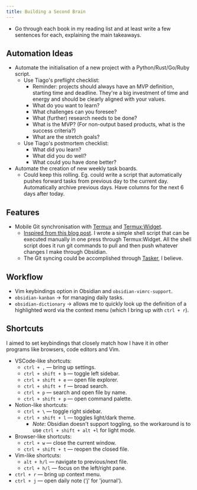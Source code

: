 ```yaml
---
title: Building a Second Brain
---
```


- Go through each book in my reading list and at least write a few sentences for each, explaining the main takeaways.

## Automation Ideas
- Automate the initialisation of a new project with a Python/Rust/Go/Ruby script.
	- Use Tiago's preflight checklist:
		- Reminder: projects should always have an MVP definition, starting time and deadline. They're a big investment of time and energy and should be clearly aligned with your values.
		- What do you want to learn?
		- What challenges can you foresee?
		- What (further) research needs to be done?
		- What is the MVP? (For non-output based products, what is the success criteria?)
		- What are the stretch goals?
	- Use Tiago's postmortem checklist:
		- What did you learn?
		- What did you do well?
		- What could you have done better?
- Automate the creation of new weekly task boards.
    - Could keep this rolling. Eg. could write a script that automatically pushes forward tasks from previous day to the current day. Automatically archive previous days. Have columns for the next 6 days after today. 

## Features
- Mobile Git synchronisation with [Termux](https://termux.dev/en/) and [Termux:Widget](https://wiki.termux.com/wiki/Termux:Widget).
    - [Inspired from this blog post](https://werzum.github.io/tech/2022/02/13/Obsidian-Mobile-Sync.html). I wrote a simple shell script that can be executed manually in one press through Termux:Widget. All the shell script does it run git commands to pull and then push whatever changes I make through Obsidian.
    - The Git syncing could be accomplished through [Tasker,](https://play.google.com/store/apps/details?id=net.dinglisch.android.taskerm&hl=en_AU&gl=US) I believe.
    
## Workflow
- Vim keybindings option in Obsidian and `obsidian-vimrc-support`.
- `obsidian-kanban`  -> for managing daily tasks.
- `obsidian-dictionary` -> allows me to quickly look up the definition of a highlighted word via the context menu (which I bring up with `ctrl + r`).

## Shortcuts
I aimed to set keybindings that closely match how I have it in other programs like browsers, code editors and Vim.
- VSCode-like shortcuts:
    - `ctrl + ,` — bring up settings.
    - `ctrl + shift + b` — toggle left sidebar.
    - `ctrl + shift + e` — open file explorer.
    - `ctrl + shift + f` — broad search.
    - `ctrl + p` — search and open file by name.
    - `ctrl + shift + p` — open command palette.
- Notion-like shortcuts:
    - `ctrl + \`  — toggle right sidebar.
    - `ctrl + shift + l` — toggles light/dark theme.
        - *Note*: Obsidian doesn't support toggling, so the workaround is to use `ctrl + shift + alt +l` for light mode.
- Browser-like shortcuts:
    - `ctrl + w` — close the current window.
    - `ctrl + shift + t` — reopen the closed file.
- Vim-like shortcuts:
    - `alt + h/l` — navigate to previous/next file.
    - `ctrl + h/l` — focus on the left/right pane.
- `ctrl + r` — bring up context menu.
- `ctrl + j` — open daily note ('j' for 'journal').
